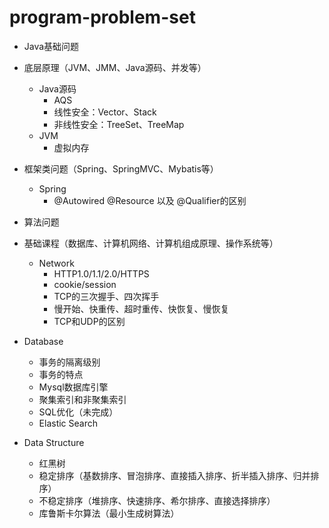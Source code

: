 # program-problem-set

- Java基础问题


- 底层原理（JVM、JMM、Java源码、并发等）
    - Java源码
        - AQS
        - 线性安全：Vector、Stack
        - 非线性安全：TreeSet、TreeMap
    - JVM
        - 虚拟内存


- 框架类问题（Spring、SpringMVC、Mybatis等）
    - Spring
        - @Autowired @Resource 以及 @Qualifier的区别

- 算法问题

- 基础课程（数据库、计算机网络、计算机组成原理、操作系统等）
    - Network
        - HTTP1.0/1.1/2.0/HTTPS
        - cookie/session
        - TCP的三次握手、四次挥手
        - 慢开始、快重传、超时重传、快恢复、慢恢复
        - TCP和UDP的区别


- Database
    - 事务的隔离级别
    - 事务的特点
    - Mysql数据库引擎
    - 聚集索引和非聚集索引
    - SQL优化（未完成）
    - Elastic Search


- Data Structure
    - 红黑树
    - 稳定排序（基数排序、冒泡排序、直接插入排序、折半插入排序、归并排序）
    - 不稳定排序（堆排序、快速排序、希尔排序、直接选择排序）
    - 库鲁斯卡尔算法（最小生成树算法）

